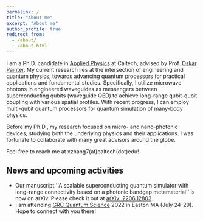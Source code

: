 ```yaml
---
permalink: /
title: "About me"
excerpt: "About me"
author_profile: true
redirect_from: 
  - /about/
  - /about.html
---
```

I am a Ph.D. candidate in [Applied Physics](https://aph.caltech.edu/) at Caltech, advised by Prof. [Oskar Painter](https://copilot.caltech.edu/people/principal). My current research lies at the intersection of engineering and quantum physics, towards advancing quantum processors for practical applications and fundamental studies. Specifically, I utilize microwave photons in engineered waveguides as messengers between superconducting qubits (waveguide QED) to achieve long-range qubit-qubit coupling with various spatial profiles. With recent progress, I can employ multi-qubit quantum processors for quantum simulation of many-body physics.

Before my Ph.D., my research focused on micro- and nano-photonic devices, studying both the underlying physics and their applications. I was fortunate to collaborate with many great advisors around the globe.

Feel free to reach me at xzhang7(at)caltech(dot)edu!

## News and upcoming activities
* Our manuscript ''A scalable superconducting quantum simulator with long-range connectivity based on a photonic bandgap metamaterial'' is now on arXiv. Please check it out at [arXiv: 2206.12803](https://arxiv.org/abs/2206.12803).
* I am attending [GRC Quantum Science](https://www.grc.org/quantum-science-conference/2022/) 2022 in Easton MA (July 24-29). Hope to connect with you there!